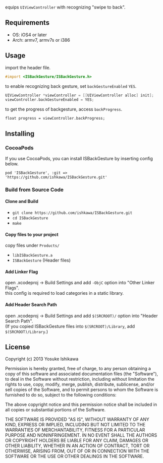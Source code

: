 equips `UIViewController` with recognizing "swipe to back".

## Requirements

- OS: iOS4 or later
- Arch: armv7, armv7s or i386

## Usage

import the header file.

```objectivec
#import <ISBackGesture/ISBackGesture.h>
```

to enable recognizing back gesture, set `backGestureEnabled` `YES`.

```objectivec
UIViewController *viewController = [[UIViewController alloc] init];
viewController.backGestureEnabled = YES;
```

to get the progress of backgesture, access `backProgress`.
```
float progress = viewController.backProgress;
```

## Installing

### CocoaPods

If you use CocoaPods, you can install ISBackGesture by inserting config below.
```
pod 'ISBackGesture', :git => 'https://github.com/ishkawa/ISBackGesture.git'
```

### Build from Source Code

#### Clone and Build

- `git clone https://github.com/ishkawa/ISBackGesture.git`
- `cd ISBackGesture`
- `make`


#### Copy files to your project

copy files under `Products/`

- `libISBackGesture.a`
- `ISBackGesture` (Header files)


#### Add Linker Flag

open .xcodeproj -> Build Settings and add `-ObjC` option into "Other Linker Flags".  
this config is required to load categories in a static library.

#### Add Header Search Path

open .xcodeproj -> Build Settings and add `$(SRCROOT)/` option into "Header Search Path".  
(If you copied ISBackGesture files into `$(SRCROOT)/Library`, add `$(SRCROOT)/Library`.)

## License

Copyright (c) 2013 Yosuke Ishikawa

Permission is hereby granted, free of charge, to any person obtaining a copy of this software and associated documentation files (the "Software"), to deal in the Software without restriction, including without limitation the rights to use, copy, modify, merge, publish, distribute, sublicense, and/or sell copies of the Software, and to permit persons to whom the Software is furnished to do so, subject to the following conditions:

The above copyright notice and this permission notice shall be included in all copies or substantial portions of the Software.

THE SOFTWARE IS PROVIDED "AS IS", WITHOUT WARRANTY OF ANY KIND, EXPRESS OR IMPLIED, INCLUDING BUT NOT LIMITED TO THE WARRANTIES OF MERCHANTABILITY, FITNESS FOR A PARTICULAR PURPOSE AND NONINFRINGEMENT. IN NO EVENT SHALL THE AUTHORS OR COPYRIGHT HOLDERS BE LIABLE FOR ANY CLAIM, DAMAGES OR OTHER LIABILITY, WHETHER IN AN ACTION OF CONTRACT, TORT OR OTHERWISE, ARISING FROM, OUT OF OR IN CONNECTION WITH THE SOFTWARE OR THE USE OR OTHER DEALINGS IN THE SOFTWARE.

